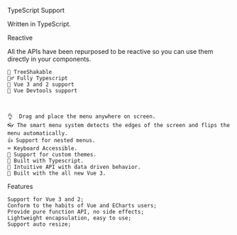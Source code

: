TypeScript Support

Written in TypeScript.

Reactive

All the APIs have been repurposed to be reactive so you can use them directly in your components.


    🌴 TreeShakable
    🧙‍♂️ Fully Typescript
    💚 Vue 3 and 2 support
    🔨 Vue Devtools support



    👌  Drag and place the menu anywhere on screen.
    👓 The smart menu system detects the edges of the screen and flips the menu automatically.
    👍 Support for nested menus.
    ⌨ Keyboard Accessible.
    🌈 Support for custom themes.
    💪 Built with Typescript.
    🧰 Intuitive API with data driven behavior.
    🌠 Built with the all new Vue 3.

Features

    Support for Vue 3 and 2;
    Conform to the habits of Vue and ECharts users;
    Provide pure function API, no side effects;
    Lightweight encapsulation, easy to use;
    Support auto resize;
